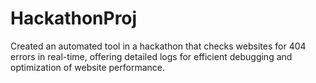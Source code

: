 # HackathonProj
Created an automated tool in a hackathon that checks websites for 404 errors in real-time, offering detailed logs for efficient debugging and optimization of website performance.

